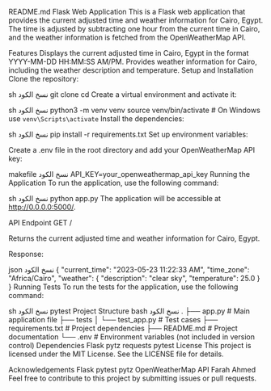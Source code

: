 README.md
Flask Web Application
This is a Flask web application that provides the current adjusted time and weather information for Cairo, Egypt. The time is adjusted by subtracting one hour from the current time in Cairo, and the weather information is fetched from the OpenWeatherMap API.

Features
Displays the current adjusted time in Cairo, Egypt in the format YYYY-MM-DD HH:MM:SS AM/PM.
Provides weather information for Cairo, including the weather description and temperature.
Setup and Installation
Clone the repository:

sh
نسخ الكود
git clone <repository-url>
cd <repository-directory>
Create a virtual environment and activate it:

sh
نسخ الكود
python3 -m venv venv
source venv/bin/activate   # On Windows use `venv\Scripts\activate`
Install the dependencies:

sh
نسخ الكود
pip install -r requirements.txt
Set up environment variables:

Create a .env file in the root directory and add your OpenWeatherMap API key:

makefile
نسخ الكود
API_KEY=your_openweathermap_api_key
Running the Application
To run the application, use the following command:

sh
نسخ الكود
python app.py
The application will be accessible at http://0.0.0.0:5000/.

API Endpoint
GET /

Returns the current adjusted time and weather information for Cairo, Egypt.

Response:

json
نسخ الكود
{
  "current_time": "2023-05-23 11:22:33 AM",
  "time_zone": "Africa/Cairo",
  "weather": {
    "description": "clear sky",
    "temperature": 25.0
  }
}
Running Tests
To run the tests for the application, use the following command:

sh
نسخ الكود
pytest
Project Structure
bash
نسخ الكود
.
├── app.py                  # Main application file
├── tests
│   └── test_app.py         # Test cases
├── requirements.txt        # Project dependencies
├── README.md               # Project documentation
└── .env                    # Environment variables (not included in version control)
Dependencies
Flask
pytz
requests
pytest
License
This project is licensed under the MIT License. See the LICENSE file for details.

Acknowledgements
Flask
pytest
pytz
OpenWeatherMap API
Farah Ahmed
Feel free to contribute to this project by submitting issues or pull requests.
